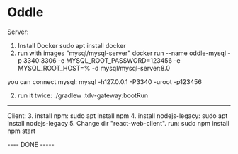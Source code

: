 # Oddle

Server:
1. Install Docker
sudo apt install docker
2. run with images "mysql/mysql-server" 
	docker run --name oddle-mysql -p 3340:3306 -e MYSQL_ROOT_PASSWORD=123456 -e MYSQL_ROOT_HOST=% -d mysql/mysql-server:8.0

you can connect mysql: mysql -h127.0.0.1 -P3340 -uroot -p123456

2. run it twice: 
	./gradlew :tdv-gateway:bootRun

------------
Client:
3. install npm:
	sudo apt install npm
4. install nodejs-legacy:
	sudo apt install nodejs-legacy
5. Change dir "react-web-client". run: 
	sudo npm install
	npm start

---- DONE -----

